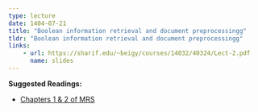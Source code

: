 ```yaml
---
type: lecture
date: 1404-07-21
title: "Boolean information retrieval and document preprocessingg"
tldr: "Boolean information retrieval and document preprocessingg"
links: 
    - url: https://sharif.edu/~beigy/courses/14032/40324/Lect-2.pdf
      name: slides
---
```


**Suggested Readings:**
- [Chapters 1 & 2 of MRS](https://nlp.stanford.edu/IR-book/pdf/02voc.pdf)
